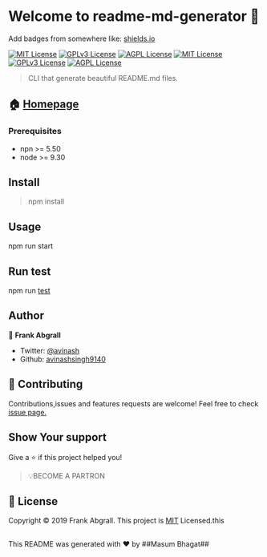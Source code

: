 
# Welcome to readme-md-generator 👋
Add badges from somewhere like: [shields.io](https://shields.io/)

[![MIT License](https://img.shields.io/badge/version-0.50-blue.svg)](https://choosealicense.com/licenses/mit/)
[![GPLv3 License](https://img.shields.io/badge/npm->=5.50-blue.svg)](https://opensource.org/licenses/)
[![AGPL License](https://img.shields.io/badge/node->=9.30-blue.svg)](http://www.gnu.org/licenses/agpl-3.0)
[![MIT License](https://img.shields.io/badge/documentation-yes-gree.svg)](https://choosealicense.com/licenses/mit/)
[![GPLv3 License](https://img.shields.io/badge/maintained->=yes-green.svg)](https://opensource.org/licenses/)
[![AGPL License](https://img.shields.io/badge/License->=Mit-yellow.svg)](http://www.gnu.org/licenses/agpl-3.0)
> CLI that generate beautiful README.md files.

## 🏠 [Homepage](https://readme.so/editor)

### __Prerequisites__ 
* npn >= 5.50
* node >= 9.30
## Install
> npm install
## Usage
 npm run start
## Run test
npm run [test](https://docs.npmjs.com/cli/v8/commands/npm-test)

## Author
👤 __Frank Abgrall__
* Twitter: [@avinash](https://twitter.com/Avinash5785)
* Github: [avinashsingh9140](https://github.com/avinashsingh9140/Readme-example)

## 🤝 Contributing
Contributions,issues and features requests are welcome!
Feel free to check [issue page.](https://issuu.com/)
## Show Your support
Give a ⭐ if this project helped you!

> 💡BECOME A PARTRON
## 📝 License
Copyright ©️ 2019 Frank Abgrall.
This project is [MIT](https://opensource.org/license/mit/) Licensed.this 

##

This README was generated with ❤️ by ##Masum Bhagat##